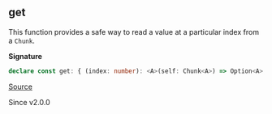 ## get

This function provides a safe way to read a value at a particular index from a `Chunk`.

**Signature**

```ts
declare const get: { (index: number): <A>(self: Chunk<A>) => Option<A>; <A>(self: Chunk<A>, index: number): Option<A>; }
```

[Source](https://github.com/Effect-TS/effect/tree/main/packages/effect/src/Chunk.ts#L372)

Since v2.0.0